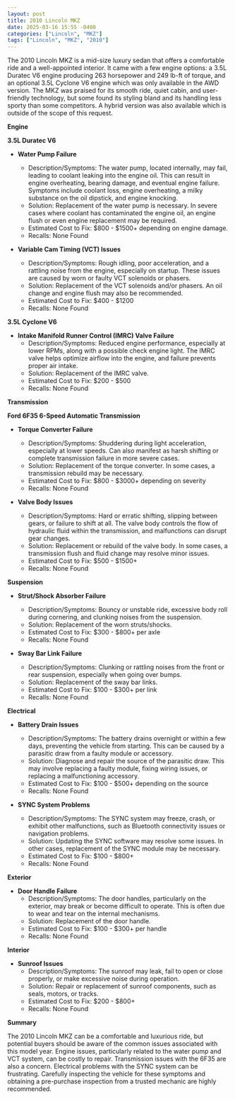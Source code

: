 ```yaml
---
layout: post
title: 2010 Lincoln MKZ
date: 2025-03-16 15:55 -0400
categories: ["Lincoln", "MKZ"]
tags: ["Lincoln", "MKZ", "2010"]
---
```

The 2010 Lincoln MKZ is a mid-size luxury sedan that offers a comfortable ride and a well-appointed interior. It came with a few engine options: a 3.5L Duratec V6 engine producing 263 horsepower and 249 lb-ft of torque, and an optional 3.5L Cyclone V6 engine which was only available in the AWD version. The MKZ was praised for its smooth ride, quiet cabin, and user-friendly technology, but some found its styling bland and its handling less sporty than some competitors. A hybrid version was also available which is outside of the scope of this request.

**Engine**

**3.5L Duratec V6**

*   **Water Pump Failure**
    *   Description/Symptoms: The water pump, located internally, may fail, leading to coolant leaking into the engine oil. This can result in engine overheating, bearing damage, and eventual engine failure. Symptoms include coolant loss, engine overheating, a milky substance on the oil dipstick, and engine knocking.
    *   Solution: Replacement of the water pump is necessary. In severe cases where coolant has contaminated the engine oil, an engine flush or even engine replacement may be required.
    *   Estimated Cost to Fix: $800 - $1500+ depending on engine damage.
    *   Recalls: None Found

*   **Variable Cam Timing (VCT) Issues**
    *   Description/Symptoms: Rough idling, poor acceleration, and a rattling noise from the engine, especially on startup. These issues are caused by worn or faulty VCT solenoids or phasers.
    *   Solution: Replacement of the VCT solenoids and/or phasers. An oil change and engine flush may also be recommended.
    *   Estimated Cost to Fix: $400 - $1200
    *   Recalls: None Found

**3.5L Cyclone V6**

*   **Intake Manifold Runner Control (IMRC) Valve Failure**
    * Description/Symptoms: Reduced engine performance, especially at lower RPMs, along with a possible check engine light. The IMRC valve helps optimize airflow into the engine, and failure prevents proper air intake.
    * Solution: Replacement of the IMRC valve.
    * Estimated Cost to Fix: $200 - $500
    * Recalls: None Found

**Transmission**

**Ford 6F35 6-Speed Automatic Transmission**
* **Torque Converter Failure**
    * Description/Symptoms: Shuddering during light acceleration, especially at lower speeds. Can also manifest as harsh shifting or complete transmission failure in more severe cases.
    * Solution: Replacement of the torque converter. In some cases, a transmission rebuild may be necessary.
    * Estimated Cost to Fix: $800 - $3000+ depending on severity
    * Recalls: None Found

*   **Valve Body Issues**
    *   Description/Symptoms: Hard or erratic shifting, slipping between gears, or failure to shift at all. The valve body controls the flow of hydraulic fluid within the transmission, and malfunctions can disrupt gear changes.
    *   Solution: Replacement or rebuild of the valve body. In some cases, a transmission flush and fluid change may resolve minor issues.
    *   Estimated Cost to Fix: $500 - $1500+
    *   Recalls: None Found

**Suspension**

*   **Strut/Shock Absorber Failure**
    *   Description/Symptoms: Bouncy or unstable ride, excessive body roll during cornering, and clunking noises from the suspension.
    *   Solution: Replacement of the worn struts/shocks.
    *   Estimated Cost to Fix: $300 - $800+ per axle
    *   Recalls: None Found

*   **Sway Bar Link Failure**
    *   Description/Symptoms: Clunking or rattling noises from the front or rear suspension, especially when going over bumps.
    *   Solution: Replacement of the sway bar links.
    *   Estimated Cost to Fix: $100 - $300+ per link
    *   Recalls: None Found

**Electrical**

*   **Battery Drain Issues**
    *   Description/Symptoms: The battery drains overnight or within a few days, preventing the vehicle from starting. This can be caused by a parasitic draw from a faulty module or accessory.
    *   Solution: Diagnose and repair the source of the parasitic draw. This may involve replacing a faulty module, fixing wiring issues, or replacing a malfunctioning accessory.
    *   Estimated Cost to Fix: $100 - $500+ depending on the source
    *   Recalls: None Found

*   **SYNC System Problems**
    *   Description/Symptoms: The SYNC system may freeze, crash, or exhibit other malfunctions, such as Bluetooth connectivity issues or navigation problems.
    *   Solution: Updating the SYNC software may resolve some issues. In other cases, replacement of the SYNC module may be necessary.
    *   Estimated Cost to Fix: $100 - $800+
    *   Recalls: None Found

**Exterior**

*   **Door Handle Failure**
    *   Description/Symptoms: The door handles, particularly on the exterior, may break or become difficult to operate. This is often due to wear and tear on the internal mechanisms.
    *   Solution: Replacement of the door handle.
    *   Estimated Cost to Fix: $100 - $300+ per handle
    *   Recalls: None Found

**Interior**

*   **Sunroof Issues**
    * Description/Symptoms: The sunroof may leak, fail to open or close properly, or make excessive noise during operation.
    * Solution: Repair or replacement of sunroof components, such as seals, motors, or tracks.
    * Estimated Cost to Fix: $200 - $800+
    * Recalls: None Found

**Summary**

The 2010 Lincoln MKZ can be a comfortable and luxurious ride, but potential buyers should be aware of the common issues associated with this model year. Engine issues, particularly related to the water pump and VCT system, can be costly to repair. Transmission issues with the 6F35 are also a concern. Electrical problems with the SYNC system can be frustrating. Carefully inspecting the vehicle for these symptoms and obtaining a pre-purchase inspection from a trusted mechanic are highly recommended.

